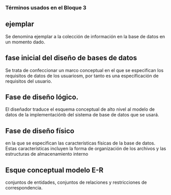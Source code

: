 ### Términos usados en el  Bloque 3

## ejemplar
Se denomina ejemplar a la colección de información en la base de datos en un momento dado.

## fase inicial del diseño de bases de datos
Se trata de confeccionar un marco conceptual en el que se especifican los requisitos de datos de los usuariosm, por tanto es una especificación de requisitos del usuario.

## Fase de diseño lógico.
El diseñador traduce el esquema conceptual de alto nivel al modelo de datos de la implementaciónb del sistema de base de datos que se usará.

## Fase de diseño físico
en la que se especifican las características físicas de la base de datos. Estas características incluyen la forma de organización de los archivos y las estructuras de almacenamiento interno

## Esque conceptual modelo E-R
conjuntos de entidades, conjuntos de relaciones y restricciones de correspondencia.